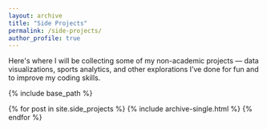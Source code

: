 ```yaml
---
layout: archive
title: "Side Projects"
permalink: /side-projects/
author_profile: true
---
```


Here's where I will be collecting some of my non-academic projects — data visualizations, sports analytics, and other explorations I’ve done for fun and to improve my coding skills.

{% include base_path %}

{% for post in site.side_projects %}
  {% include archive-single.html %}
{% endfor %}

